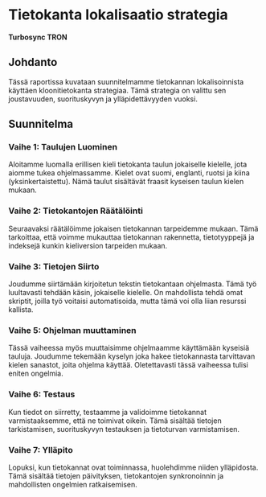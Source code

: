 # Tietokanta lokalisaatio strategia

**Turbosync TRON**

## Johdanto

Tässä raportissa kuvataan suunnitelmamme tietokannan lokalisoinnista käyttäen kloonitietokanta strategiaa. Tämä strategia on valittu sen joustavuuden, suorituskyvyn ja ylläpidettävyyden vuoksi.

## Suunnitelma

### Vaihe 1: Taulujen Luominen

Aloitamme luomalla erillisen kieli tietokanta taulun jokaiselle kielelle, jota aiomme tukea ohjelmassamme. Kielet ovat suomi, englanti, ruotsi ja kiina (yksinkertaistettu). Nämä taulut sisältävät fraasit kyseisen taulun kielen mukaan.

### Vaihe 2: Tietokantojen Räätälöinti

Seuraavaksi räätälöimme jokaisen tietokannan tarpeidemme mukaan. Tämä tarkoittaa, että voimme mukauttaa tietokannan rakennetta, tietotyyppejä ja indeksejä kunkin kieliversion tarpeiden mukaan.

### Vaihe 3: Tietojen Siirto

Joudumme siirtämään kirjoitetun tekstin tietokantaan ohjelmasta. Tämä työ luultavasti tehdään käsin, jokaiselle kielelle. On mahdollista tehdä omat skriptit, joilla työ voitaisi automatisoida, mutta tämä voi olla liian resurssi kallista.

### Vaihe 5: Ohjelman muuttaminen

Tässä vaiheessa myös muuttaisimme ohjelmaamme käyttämään kyseisiä tauluja. Joudumme tekemään kyselyn joka hakee tietokannasta tarvittavan kielen sanastot, joita ohjelma käyttää. Oletettavasti tässä vaiheessa tulisi eniten ongelmia.

### Vaihe 6: Testaus

Kun tiedot on siirretty, testaamme ja validoimme tietokannat varmistaaksemme, että ne toimivat oikein. Tämä sisältää tietojen tarkistamisen, suorituskyvyn testauksen ja tietoturvan varmistamisen.

### Vaihe 7: Ylläpito

Lopuksi, kun tietokannat ovat toiminnassa, huolehdimme niiden ylläpidosta. Tämä sisältää tietojen päivityksen, tietokantojen synkronoinnin ja mahdollisten ongelmien ratkaisemisen.
